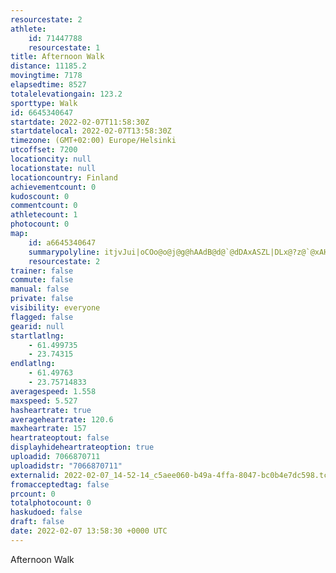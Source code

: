 ```yaml
---
resourcestate: 2
athlete:
    id: 71447788
    resourcestate: 1
title: Afternoon Walk
distance: 11185.2
movingtime: 7178
elapsedtime: 8527
totalelevationgain: 123.2
sporttype: Walk
id: 6645340647
startdate: 2022-02-07T11:58:30Z
startdatelocal: 2022-02-07T13:58:30Z
timezone: (GMT+02:00) Europe/Helsinki
utcoffset: 7200
locationcity: null
locationstate: null
locationcountry: Finland
achievementcount: 0
kudoscount: 0
commentcount: 0
athletecount: 1
photocount: 0
map:
    id: a6645340647
    summarypolyline: itjvJui|oCOo@o@j@g@hAAdB@d@`@dDAxASZL|DLx@?z@`@xAHzBX`A\jBA^PFs@bAi@rCe@b@WxAMBGTInCBh@\v@JnAj@~C^nDL`FRnAG|DIzJ]zEBh@Zx@]Z[c@UAm@lAo@l@WWFg@KGItBc@bAqBjGq@xA_@vAg@bA_@nBa@p@_A~Fy@bCi@lA[d@_@dBe@`AYrAmBbGkBjLy@`Ha@nB_A|G@VWv@K~A]|@eAzIW~@ObBQt@K~AOhAS`Aa@lFOjC@~AUnCS`BKR]DKh@MtAHbAq@nFWn@d@vES|EqAfI_A|J_@tAMbAC~AMn@@zAa@b@Il@_@r@?r@{@hDUpASrCDr@g@nBc@fE[pAk@tDA~Cc@vGKlDSnCs@jHM~Dg@hDg@hKQJ_CgBaAXkA~Es@lEeAzDWtAe@f@sAnB[wAYB_DnF_@e@e@yA`AvGy@fBk@h@}ApD`AfEl@~AlA}@h@q@|CcGTRR]PFHx@jKkl@fC|AF_@WOBHAeARmAPqDXcAH}BPs@DiDJ_BX{At@gNb@wFLiD|@qGHwA`@iCVk@CiA\yBFgA^qAf@{BIs@`@m@|B_BZiATQh@sBj@mAtAkFNWl@oCbAyDh@gA^iEFULDFYLgEXyBbAiFZoB?a@Tg@`@{BX_CD@TeBz@qC[eA_@e@e@QCUQO@sAXeBEg@JUPwAl@mCNeBX]He@?qAHe@Kq@U[HwCf@aBEy@d@gAXoARkDIoCJk@RQXgCXo@^sCh@sBPMNo@x@aFf@uAd@m@FeA\eATwBRV?JPI@LFB@RLb@TZBZ^x@VK\mAzA}DdC_Kd@]La@d@e@t@iCNQ`AyCXOx@mBnAgB\_A\UJk@b@{@ZsAJwBLe@DwCPoA@qC^cDL]AeBHiAZ}Bl@sAJuAZYp@uA^cD~@iDt@yB\uBv@}B`@k@Fk@j@q@p@oBb@sBl@gBhAeH@o@a@gCRCPc@Xu@JcAN[@oAK_Fo@oE[UB^eA{@[i@TsBIcAFqBIuCS_AO[WOAa@Pq@CaAc@oAMaBD_@So@HqAK_ALu@QaBBm@G_@Ls@QgCPaABgDDMCTQS[gAa@m@[QEOWEO]D_@t@eB^aBq@cAoDHmAv@aANFz@KPiBa@Yi@@c@OgAD_@a@}CJk@GY
    resourcestate: 2
trainer: false
commute: false
manual: false
private: false
visibility: everyone
flagged: false
gearid: null
startlatlng:
    - 61.499735
    - 23.74315
endlatlng:
    - 61.49763
    - 23.75714833
averagespeed: 1.558
maxspeed: 5.527
hasheartrate: true
averageheartrate: 120.6
maxheartrate: 157
heartrateoptout: false
displayhideheartrateoption: true
uploadid: 7066870711
uploadidstr: "7066870711"
externalid: 2022-02-07_14-52-14_c5aee060-b49a-4ffa-8047-bc0b4e7dc598.tcx
fromacceptedtag: false
prcount: 0
totalphotocount: 0
haskudoed: false
draft: false
date: 2022-02-07 13:58:30 +0000 UTC
---
```

Afternoon Walk